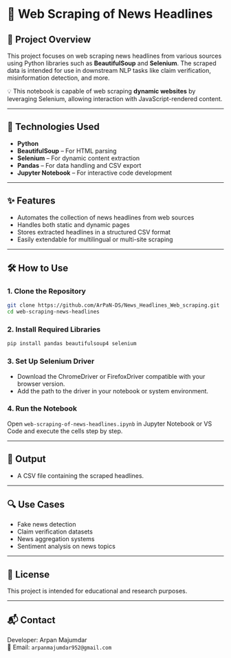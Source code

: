 # 📰 Web Scraping of News Headlines

## 📘 Project Overview
This project focuses on web scraping news headlines from various sources using Python libraries such as **BeautifulSoup** and **Selenium**. The scraped data is intended for use in downstream NLP tasks like claim verification, misinformation detection, and more.

💡 This notebook is capable of web scraping **dynamic websites** by leveraging Selenium, allowing interaction with JavaScript-rendered content.

---

## 🔧 Technologies Used
- **Python**
- **BeautifulSoup** – For HTML parsing
- **Selenium** – For dynamic content extraction
- **Pandas** – For data handling and CSV export
- **Jupyter Notebook** – For interactive code development

---

## ✨ Features
- Automates the collection of news headlines from web sources
- Handles both static and dynamic pages
- Stores extracted headlines in a structured CSV format
- Easily extendable for multilingual or multi-site scraping

---

## 🛠️ How to Use

### 1. Clone the Repository
```bash
git clone https://github.com/ArPaN-DS/News_Headlines_Web_scraping.git
cd web-scraping-news-headlines
```

### 2. Install Required Libraries
```bash
pip install pandas beautifulsoup4 selenium
```

### 3. Set Up Selenium Driver
- Download the ChromeDriver or FirefoxDriver compatible with your browser version.
- Add the path to the driver in your notebook or system environment.

### 4. Run the Notebook
Open `web-scraping-of-news-headlines.ipynb` in Jupyter Notebook or VS Code and execute the cells step by step.

---

## 📁 Output
- A CSV file containing the scraped headlines.

---

## 🔍 Use Cases
- Fake news detection
- Claim verification datasets
- News aggregation systems
- Sentiment analysis on news topics

---

## 📜 License
This project is intended for educational and research purposes.

---

## 📬 Contact
Developer: Arpan Majumdar  
📧 Email: `arpanmajumdar952@gmail.com`
